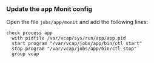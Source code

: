 ### Update the app Monit config

Open the file `jobs/app/monit` and add the following lines:

```file=~/greeter-release/jobs/app/monit
check process app
  with pidfile /var/vcap/sys/run/app/app.pid
  start program "/var/vcap/jobs/app/bin/ctl start"
  stop program "/var/vcap/jobs/app/bin/ctl stop"
  group vcap
```
